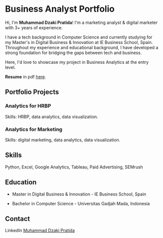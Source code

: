 # Business Analyst Portfolio

Hi, I'm **Muhammad Dzaki Pratida**! I'm a marketing analyst & digital marketer with 3+ years of experience. 

I have a tech background in Computer Science and currently studying for my Master's in Digital Business & Innovation at IE Business School, Spain. Throughout my experience and educational background, I have developed a strong foundation for bridging the gaps between tech and business.

Here, I'd love to showcase my project in Business Analytics at the entry level.

**Resume** in pdf [here](https://github.com/dzakipratida/business-analyst-portfolio/blob/main/CV%20Muhammad%20Dzaki%20Pratida.pdf).


## Portfolio Projects

### **Analytics for HRBP**

Skills: HRBP, data analytics, data visualization.


### **Analytics for Marketing**

Skills: digital marketing, data analytics, data visualization.


## Skills

Python, Excel, Google Analytics, Tableau, Paid Advertising, SEMrush


## Education

- Master in Digital Business & Innovation - IE Business School, Spain


- Bachelor in Computer Science - Universitas Gadjah Mada, Indonesia


## Contact

LinkedIn [Muhammad Dzaki Pratida](http://linkedin.com/in/muhammad-dzaki-pratida/)

